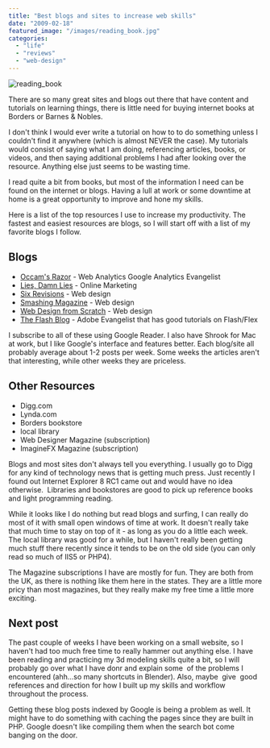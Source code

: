 ```yaml
---
title: "Best blogs and sites to increase web skills"
date: "2009-02-18"
featured_image: "/images/reading_book.jpg"
categories: 
  - "life"
  - "reviews"
  - "web-design"
---
```


![reading_book](/images/reading_book.jpg "reading_book")

There are so many great sites and blogs out there that have content and tutorials on learning things, there is little need for buying internet books at Borders or Barnes & Nobles.

I don't think I would ever write a tutorial on how to to do something unless I couldn't find it anywhere (which is almost NEVER the case). My tutorials would consist of saying what I am doing, referencing articles, books, or videos, and then saying additional problems I had after looking over the resource. Anything else just seems to be wasting time.

I read quite a bit from books, but most of the information I need can be found on the internet or blogs. Having a lull at work or some downtime at home is a great opportunity to improve and hone my skills.

Here is a list of the top resources I use to increase my productivity. The fastest and easiest resources are blogs, so I will start off with a list of my favorite blogs I follow.

## Blogs

- [Occam's Razor](http://www.kaushik.net/avinash/) - Web Analytics Google Analytics Evangelist
- [Lies, Damn Lies](http://www.liesdamnedlies.com/2009/02/what-do-you-get-the-data-geek-in-your-life-for-valentines-day.html) - Online Marketing
- [Six Revisions](http://sixrevisions.com/) - Web design
- [Smashing Magazine](http://www.smashingmagazine.com/) - Web design
- [Web Design from Scratch](http://www.webdesignfromscratch.com) - Web design
- [The Flash Blog](http://theflashblog.com) - Adobe Evangelist that has good tutorials on Flash/Flex

I subscribe to all of these using Google Reader. I also have Shrook for Mac at work, but I like Google's interface and features better. Each blog/site all probably average about 1-2 posts per week. Some weeks the articles aren't that interesting, while other weeks they are priceless.

## Other Resources

- Digg.com
- Lynda.com
- Borders bookstore
- local library
- Web Designer Magazine (subscription)
- ImagineFX Magazine (subscription)

Blogs and most sites don't always tell you everything. I usually go to Digg for any kind of technology news that is getting much press. Just recently I found out Internet Explorer 8 RC1 came out and would have no idea otherwise.  Libraries and bookstores are good to pick up reference books and light programming reading.

While it looks like I do nothing but read blogs and surfing, I can really do most of it with small open windows of time at work. It doesn't really take that much time to stay on top of it - as long as you do a little each week. The local library was good for a while, but I haven't really been getting much stuff there recently since it tends to be on the old side (you can only read so much of IIS5 or PHP4).

The Magazine subscriptions I have are mostly for fun. They are both from the UK, as there is nothing like them here in the states. They are a little more pricy than most magazines, but they really make my free time a little more exciting.

## Next post

The past couple of weeks I have been working on a small website, so I haven't had too much free time to really hammer out anything else. I have been reading and practicing my 3d modeling skills quite a bit, so I will probably go over what I have donr and explain some  of the problems I encountered (ahh...so many shortcuts in Blender). Also, maybe  give  good references and direction for how I built up my skills and workflow throughout the process.

Getting these blog posts indexed by Google is being a problem as well. It might have to do something with caching the pages since they are built in PHP. Google doesn't like compiling them when the search bot come banging on the door.
